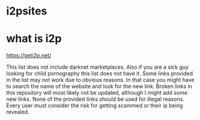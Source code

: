 # i2psites

# what is i2p

https://geti2p.net/

This list does not include darknet marketplaces. Also if you are a sick guy looking for child pornography this list does not have it. Some links provided in the list may not work due to obvious reasons. In that case you might have to search the name of the website and look for the new link. Broken links in this repository will most likely not be updated, although I might add some new links. None of the provided links should be used for illegal reasons. Every user must consider the risk for getting scammed or their ip being revealed.
